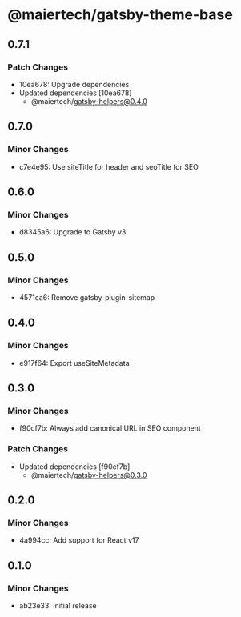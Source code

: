 # @maiertech/gatsby-theme-base

## 0.7.1

### Patch Changes

- 10ea678: Upgrade dependencies
- Updated dependencies [10ea678]
  - @maiertech/gatsby-helpers@0.4.0

## 0.7.0

### Minor Changes

- c7e4e95: Use siteTitle for header and seoTitle for SEO

## 0.6.0

### Minor Changes

- d8345a6: Upgrade to Gatsby v3

## 0.5.0

### Minor Changes

- 4571ca6: Remove gatsby-plugin-sitemap

## 0.4.0

### Minor Changes

- e917f64: Export useSiteMetadata

## 0.3.0

### Minor Changes

- f90cf7b: Always add canonical URL in SEO component

### Patch Changes

- Updated dependencies [f90cf7b]
  - @maiertech/gatsby-helpers@0.3.0

## 0.2.0

### Minor Changes

- 4a994cc: Add support for React v17

## 0.1.0

### Minor Changes

- ab23e33: Initial release
